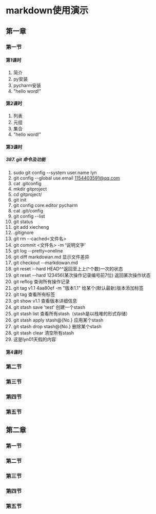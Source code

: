 # markdown使用演示

## 第一章
### 第一节
#### 第1课时
1. 简介
2. py安装
3. pycharm安装
4. "hello word!"
#### 第2课时
1. 列表
2. 元组
3. 集合
4. "hello word!"
#### 第3课时
##### 387. git 命令及功能

1. sudo git config --system user.name lyn 
2. git config --global use.email 1154403591@qq.com 
3. cat .gitconfig
4. mkdir gitproject 
5. cd gitproject/
6. git init
7. git config core.editor pycharm
8. cat .git/config
9. git config --list
10. git status 
11. git add xiecheng
12. .gitignore
13. git rm --cached<文件名>
14. git commit <文件名> -m '说明文字'
15. git log --pretty=oneline
16. git diff markdowan.md 显示文件差异
17. git checkout --markdowan.md 
18. git reset --hard HEAD^^返回至上上(^个数)一次的状态
19. git reset --hard 123456(某次操作记录编号前7位) 返回某次操作状态
20. git reflog 查询所有操作记录
21. git tag v1.1 4aa80ef -m "版本1.1" 给某个(默认最新)版本添加标签
22. git tag 查看所有标签
23. git show v1.1 查看版本详细信息
24. git stash save 'test' 创建一个stash
25. git stash list 查看所有stash（stash是以栈堆的形式存储）
25. git stash apply stash@{No.} 应用某个stash
26. git stash drop stash@{No.} 删除某个stash
27. git stash clear 清空所有stash 
28. 这是lyn01天假的内容

#### 第4课时

### 第二节
### 第三节
### 第四节
### 第五节

## 第二章
### 第一节
### 第二节
### 第三节
### 第四节
### 第五节
